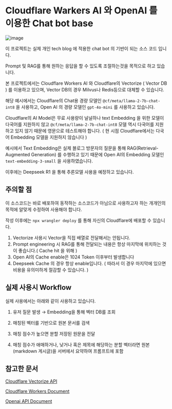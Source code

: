 # Cloudflare Warkers AI 와 OpenAI 를 이용한 Chat bot base
![image](https://skrksbry.synology.me/web_images/cchat.png)

이 프로젝트는 실제 개인 tech blog 에 적용한 chat bot 의 기반이 되는 소스 코드 입니다.

Prompt 및 RAG를 통해 원하는 응답을 할 수 있도록 조절하는것을 목적으로 하고 있습니다.

본 프로젝트에서는 Cloudflare Workers AI 와 Cloudflare의 Vectorize ( Vector DB ) 를 이용하고 있으며, Vector DB의 경우 Milvus나 Redis등으로 대체할 수 있습니다.

해당 예시에서는 Cloudflare의 Chat용 경량 모델인 `@cf/meta/llama-2-7b-chat-int8` 을 사용하고, Open AI 의 경량 모델인 `gpt-4o-mini` 를 사용하고 있습니다.

Cloudflare의 AI Model은 무료 사용량이 널널하나 text Embedding 을 위한 모델이 다국어를 지원하지 않고  `@cf/meta/llama-2-7b-chat-int8` 모델 역시 다국어를 지원하고 있지 않기 때문에 영문으로 테스트해야 합니다. ( 현 시점 Cloudflare에서는 다국어 Embedding 모델을 지원하지 않습니다 )


예시에서 Text Embedding은 실제 블로그 방문자의 질문을 통해 RAG(Retrieval-Augmented Generation) 를 수행하고 있기 때문에 Open AI의 Embedding 모델인 `text-embedding-3-small` 을 사용하였습니다.

이후에는 Deepseek R1 을 통해 추론모델 사용을 예정하고 있습니다.

## 주의할 점
이 소스코드는 바로 배포하여 동작하는 소스코드가 아님으로 사용하고자 하는 개개인의 목적에 알맞게 수정하여  사용해야 합니다.

작성 이후에는 `npx wrangler deploy` 를 통해 자신의 Cloudflare에 배포할 수 있습니다.

1.  Vectorize 사용시 Vector을 직접 배열로 전달해서는 안됩니다.
2. Prompt engineering 시 RAG를 통해 전달되는 내용은 항상 마지막에 위치하는 것이 좋습니다.( Cache hit 을 위해 ) 
3. Open AI의 Cache enable은 1024 Token 이후부터 발생합니다
4. Deepseek Cache 의 경우 항상 enable입니다. ( 따라서 이 경우 마지막에 있으면 비용을 유의미하게 절감할 수 있습니다. )

## 실제 사용시 Workflow

실제 사용에서는 아래와 같이 사용하고 있습니다.

1. 유저 질문 발생 → Embedding을 통해 벡터 DB를 조회

2. 매칭된 벡터를 기반으로 원본 문서를 검색

3. 매칭 점수가 높으면 분할 저장된 원문을 전달

4. 매칭 점수가 애매하거나, 낮거나 혹은 제목에 해당하는 분할 벡터라면 원본(markdown 게시글)을 서버에서 요약하여 프롬프트에 포함

## 참고한 문서
[Cloudflare Vectorize API](https://developers.cloudflare.com/api/go/resources/vectorize/)

[Cloudflare Workers Document](https://developers.cloudflare.com/workers/)


[Openai API Document](https://platform.openai.com/docs/api-reference/)
